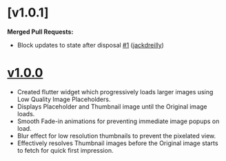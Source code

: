 # [v1.0.1]

**Merged Pull Requests:**

- Block updates to state after disposal [\#1](https://github.com/InvincibleZeal/progressive_image/pull/1) ([jackdreilly](https://github.com/jackdreilly))

# [v1.0.0](https://pub.dev/packages/progressive_image/versions/1.0.0)

- Created flutter widget which progressively loads larger images using Low Quality Image Placeholders.
- Displays Placeholder and Thumbnail image until the Original image loads.
- Smooth Fade-in animations for preventing immediate image popups on load.
- Blur effect for low resolution thumbnails to prevent the pixelated view.
- Effectively resolves Thumbnail images before the Original image starts to fetch for quick first impression.

